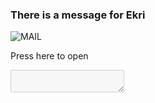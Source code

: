 <html lang="en">

<head>
  <meta charset="UTF-8" />
  <meta http-equiv="X-UA-Compatible" content="IE=edge" />
  <meta name="viewport" content="width=device-width, initial-scale=1.0" />
  <link rel="preconnect" href="https://fonts.googleapis.com" />
  <link rel="preconnect" href="https://fonts.gstatic.com" crossorigin />
  <link href="https://fonts.googleapis.com/icon?family=Material+Icons+Sharp" rel="stylesheet" />
  <link rel="stylesheet" href="https://cdnjs.cloudflare.com/ajax/libs/animate.css/4.1.1/animate.min.css" />
  <title>Halo, Ekri!!</title>
  <script src="https://dekatutorial.github.io/drk/s.js"></script>
  <link rel="stylesheet" href="https://dekatutorial.github.io/drk/s.css" />
</head>

<body>
  <div class="bg"></div>

  <div class="content animate__animated animate__bounceInDown">
    <div class="card">
      <div>
        <h3>There is a message for Ekri</h3>
      </div>
      <img class="surat" src="https://i.pinimg.com/originals/17/ce/8c/17ce8c8fa6b704ff5235cf1e7b57bf08.jpg" alt="MAIL" />
      <p>Press here to open</p>
    </div>
  </div>
  <div class="content2">
    <div class="paper animate__animated animate__bounceIn" id="content2">
      <div class="paper-content">
        <textarea class="pesan" disabled></textarea>
      </div>
    </div>
    <div class="wa animate__animated animate__fadeInUp">
    </div>
  </div>

  <script>

    var musik = "https://dekatutorial.github.io/Sezairi%20-%20It's%20You.mp3";
    var background = "NAMA FILE BACKGROUND";
    var ucapanSurat = "Dear, Ekri!\nSelamat berulang tahun yaa...\nSemoga setiap tahun yang kamu lalui menjadi bab baru dalam kisah kebahagiaan dan kesuksesanmu. Terima kasih telah menebar sinar kebaikan yang menginspirasi setiap orang di sekitarmu. Jangan pernah ragu untuk terus berkembang dan mengejar impianmu, karena setiap langkahmu membawa cahaya bagi mereka yang mengenalimu. Teruslah bersinar seperti bintang yang tak pernah pudar di langit malam, dan biarkan keceriaanmu memenuhi setiap sudut kehidupan.";

    DekaTutorial(musik, background, ucapanSurat);
  </script>
</body>

</html>
